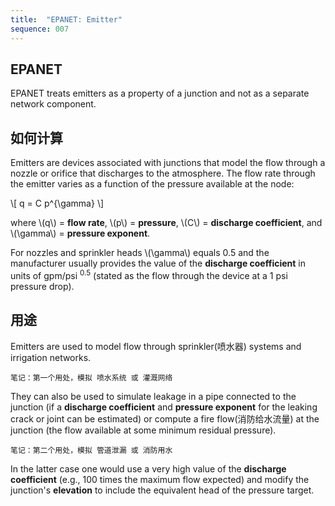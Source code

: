 ```yaml
---
title:  "EPANET: Emitter"
sequence: 007
---
```


## EPANET

EPANET treats emitters as a property of a junction and not as a separate network component.

## 如何计算

Emitters are devices associated with junctions
that model the flow through a nozzle or orifice that discharges to the atmosphere.
The flow rate through the emitter varies as a function of the pressure available at the node:

<p>
\[
q = C p^{\gamma}
\]
</p>

<p>
where
<span>\(q\)</span> = <b>flow rate</b>,
<span>\(p\)</span> = <b>pressure</b>,
<span>\(C\)</span> = <b>discharge coefficient</b>,
and <span>\(\gamma\)</span> = <b>pressure exponent</b>.
</p>

<p>
For nozzles and sprinkler heads <span>\(\gamma\)</span> equals 0.5 and
the manufacturer usually provides the value of the <b>discharge coefficient</b> in units of gpm/psi <sup>0.5</sup>
(stated as the flow through the device at a 1 psi pressure drop).
</p>

## 用途

Emitters are used to model flow through sprinkler(喷水器) systems and irrigation networks.

```text
笔记：第一个用处，模拟 喷水系统 或 灌溉网络
```

They can also be used to simulate leakage in a pipe connected to the junction
(if a **discharge coefficient** and **pressure exponent** for the leaking crack or joint can be estimated)
or compute a fire flow(消防给水流量) at the junction (the flow available at some minimum residual pressure).

```text
笔记：第二个用处，模拟 管道泄漏 或 消防用水
```

In the latter case one would use a very high value of the **discharge coefficient**
(e.g., 100 times the maximum flow expected) and
modify the junction's **elevation** to include the equivalent head of the pressure target.


